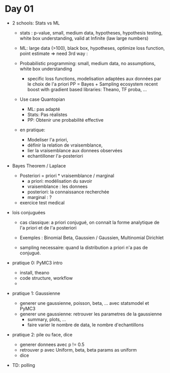 # Day 01

- 2 schools: Stats vs ML
    - stats : p-value, small, medium data, hypotheses, hypothesis testing, white box understanding,
        valid at Infinite (law large numbers)
    - ML: large data (>100), black box, hypotheses, optimize loss function, point estimate
    => need 3rd way :

    - Probabilistic programming: small, medium data, no assumptions, white box understanding
        + specific loss functions, modelisation adaptées aux données par le choix de l'a priori
        PP = Bayes + Sampling
        ecosystem
        recent boost with gradient based libraries: Theano, TF proba, ...

    - Use case Quantopian
        - ML: pas adapté
        - Stats: Pas réalistes
        - PP: Obtenir une probabilité effective

    - en pratique:
        - Modeliser l'a priori,
        - définir la relation de vraisemblance,
        - lier la vraisemblance aux donnees observées
        - echantilloner l'a-posteriori

- Bayes Theorem / Laplace
    - Posteriori = priori * vraisemblance / marginal
        - a priori: modélisation du savoir
        - vraisemblance : les donnees
        - posteriori: la connaissance recherchée
        - marginal : ?
    - exercice test medical

- lois conjuguées
    - cas classique: a priori conjugué, on connait la forme analytique de l'a priori et de l'a posteriori
    - Exemples : Binomial Beta, Gaussien / Gaussien, Multinomial Dirichlet

    - sampling necessaire: quand la distribution a priori n'a pas de conjugué.


- pratique 0: PyMC3 intro
    - install, theano
    - code structure, workflow
    -

- pratique 1: Gaussienne
    - generer une gaussienne, poisson, beta, ... avec statsmodel et PyMC3
    - generer une gaussienne: retrouver les parametres de la gaussienne
        - summary, plots, ...
        - faire varier le nombre de data, le nombre d'echantillons

- pratique 2: pile ou face, dice
    - generer donnees avec p != 0.5
    - retrouver p avec Uniform, beta, beta params as uniform
    - dice

- TD: polling
